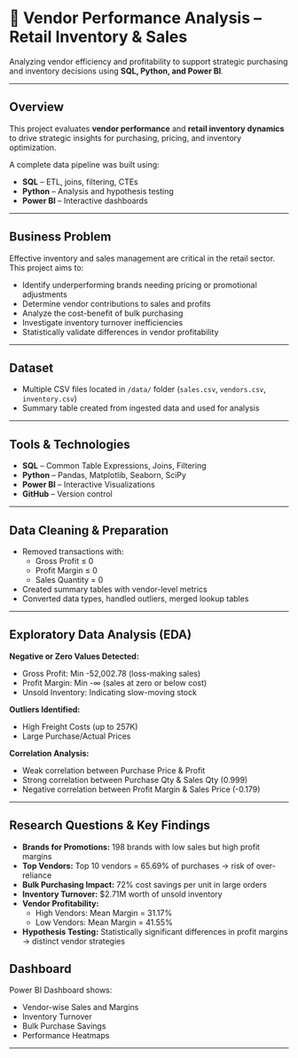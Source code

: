# 🧾 Vendor Performance Analysis – Retail Inventory & Sales

Analyzing vendor efficiency and profitability to support strategic purchasing and inventory decisions using **SQL, Python, and Power BI**.

---

## Overview
This project evaluates **vendor performance** and **retail inventory dynamics** to drive strategic insights for purchasing, pricing, and inventory optimization.  

A complete data pipeline was built using:  
- **SQL** – ETL, joins, filtering, CTEs  
- **Python** – Analysis and hypothesis testing  
- **Power BI** – Interactive dashboards  

---

## Business Problem
Effective inventory and sales management are critical in the retail sector. This project aims to:  
- Identify underperforming brands needing pricing or promotional adjustments  
- Determine vendor contributions to sales and profits  
- Analyze the cost-benefit of bulk purchasing  
- Investigate inventory turnover inefficiencies  
- Statistically validate differences in vendor profitability  

---

## Dataset
- Multiple CSV files located in `/data/` folder (`sales.csv`, `vendors.csv`, `inventory.csv`)  
- Summary table created from ingested data and used for analysis  

---

## Tools & Technologies
- **SQL** – Common Table Expressions, Joins, Filtering  
- **Python** – Pandas, Matplotlib, Seaborn, SciPy  
- **Power BI** – Interactive Visualizations  
- **GitHub** – Version control  

---

## Data Cleaning & Preparation
- Removed transactions with:  
  - Gross Profit ≤ 0  
  - Profit Margin ≤ 0  
  - Sales Quantity = 0  
- Created summary tables with vendor-level metrics  
- Converted data types, handled outliers, merged lookup tables  

---

## Exploratory Data Analysis (EDA)
**Negative or Zero Values Detected:**  
- Gross Profit: Min -52,002.78 (loss-making sales)  
- Profit Margin: Min -∞ (sales at zero or below cost)  
- Unsold Inventory: Indicating slow-moving stock  

**Outliers Identified:**  
- High Freight Costs (up to 257K)  
- Large Purchase/Actual Prices  

**Correlation Analysis:**  
- Weak correlation between Purchase Price & Profit  
- Strong correlation between Purchase Qty & Sales Qty (0.999)  
- Negative correlation between Profit Margin & Sales Price (-0.179)  

---

## Research Questions & Key Findings
- **Brands for Promotions:** 198 brands with low sales but high profit margins  
- **Top Vendors:** Top 10 vendors = 65.69% of purchases → risk of over-reliance  
- **Bulk Purchasing Impact:** 72% cost savings per unit in large orders  
- **Inventory Turnover:** $2.71M worth of unsold inventory  
- **Vendor Profitability:**  
  - High Vendors: Mean Margin = 31.17%  
  - Low Vendors: Mean Margin = 41.55%  
- **Hypothesis Testing:** Statistically significant differences in profit margins → distinct vendor strategies

## Dashboard
Power BI Dashboard shows:  
- Vendor-wise Sales and Margins  
- Inventory Turnover  
- Bulk Purchase Savings  
- Performance Heatmaps  

---  
